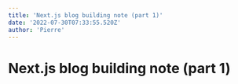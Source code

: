 ```yaml
---
title: 'Next.js blog building note (part 1)'
date: '2022-07-30T07:33:55.520Z'
author: 'Pierre'
---
```

# Next.js blog building note (part 1)